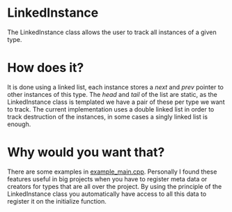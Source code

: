 # LinkedInstance
The LinkedInstance class allows the user to track all instances of a given type.

# How does it?
It is done using a linked list, each instance stores a _next_ and _prev_ pointer to other instances of this type.
The _head_ and _tail_ of the list are static, as the LinkedInstance class is templated we have a pair of these per type we want to track.
The current implementation uses a double linked list in order to track destruction of the instances, in some cases a singly linked list is enough.

# Why would you want that?
There are some examples in [example_main.cpp](https://github.com/borjaportugal/LinkedInstance/blob/master/examples_main.cpp).
Personally I found these features useful in big projects when you have to register meta data or creators for types that are all over the project. 
By using the principle of the LinkedInstance class you automatically have access to all this data to register it on the initialize function.


